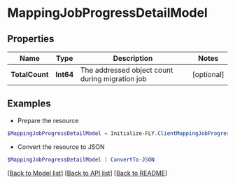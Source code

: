 # MappingJobProgressDetailModel
## Properties

Name | Type | Description | Notes
------------ | ------------- | ------------- | -------------
**TotalCount** | **Int64** | The addressed object count during migration job | [optional] 

## Examples

- Prepare the resource
```powershell
$MappingJobProgressDetailModel = Initialize-FLY.ClientMappingJobProgressDetailModel  -TotalCount null
```

- Convert the resource to JSON
```powershell
$MappingJobProgressDetailModel | ConvertTo-JSON
```

[[Back to Model list]](../README.md#documentation-for-models) [[Back to API list]](../README.md#documentation-for-api-endpoints) [[Back to README]](../README.md)
